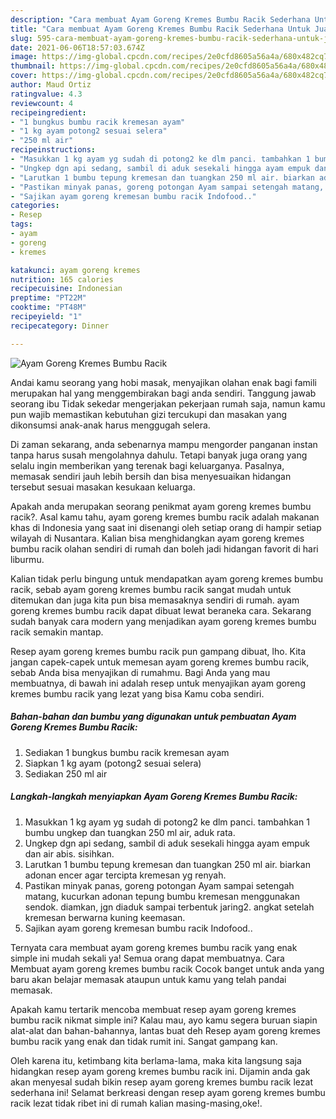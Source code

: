 ```yaml
---
description: "Cara membuat Ayam Goreng Kremes Bumbu Racik Sederhana Untuk Jualan"
title: "Cara membuat Ayam Goreng Kremes Bumbu Racik Sederhana Untuk Jualan"
slug: 595-cara-membuat-ayam-goreng-kremes-bumbu-racik-sederhana-untuk-jualan
date: 2021-06-06T18:57:03.674Z
image: https://img-global.cpcdn.com/recipes/2e0cfd8605a56a4a/680x482cq70/ayam-goreng-kremes-bumbu-racik-foto-resep-utama.jpg
thumbnail: https://img-global.cpcdn.com/recipes/2e0cfd8605a56a4a/680x482cq70/ayam-goreng-kremes-bumbu-racik-foto-resep-utama.jpg
cover: https://img-global.cpcdn.com/recipes/2e0cfd8605a56a4a/680x482cq70/ayam-goreng-kremes-bumbu-racik-foto-resep-utama.jpg
author: Maud Ortiz
ratingvalue: 4.3
reviewcount: 4
recipeingredient:
- "1 bungkus bumbu racik kremesan ayam"
- "1 kg ayam potong2 sesuai selera"
- "250 ml air"
recipeinstructions:
- "Masukkan 1 kg ayam yg sudah di potong2 ke dlm panci. tambahkan 1 bumbu ungkep dan tuangkan 250 ml air, aduk rata."
- "Ungkep dgn api sedang, sambil di aduk sesekali hingga ayam empuk dan air abis. sisihkan."
- "Larutkan 1 bumbu tepung kremesan dan tuangkan 250 ml air. biarkan adonan encer agar tercipta kremesan yg renyah."
- "Pastikan minyak panas, goreng potongan Ayam sampai setengah matang, kucurkan adonan tepung bumbu kremesan menggunakan sendok. diamkan, jgn diaduk sampai terbentuk jaring2. angkat setelah kremesan berwarna kuning keemasan."
- "Sajikan ayam goreng kremesan bumbu racik Indofood.."
categories:
- Resep
tags:
- ayam
- goreng
- kremes

katakunci: ayam goreng kremes 
nutrition: 165 calories
recipecuisine: Indonesian
preptime: "PT22M"
cooktime: "PT48M"
recipeyield: "1"
recipecategory: Dinner

---
```



![Ayam Goreng Kremes Bumbu Racik](https://img-global.cpcdn.com/recipes/2e0cfd8605a56a4a/680x482cq70/ayam-goreng-kremes-bumbu-racik-foto-resep-utama.jpg)

Andai kamu seorang yang hobi masak, menyajikan olahan enak bagi famili merupakan hal yang menggembirakan bagi anda sendiri. Tanggung jawab seorang ibu Tidak sekedar mengerjakan pekerjaan rumah saja, namun kamu pun wajib memastikan kebutuhan gizi tercukupi dan masakan yang dikonsumsi anak-anak harus menggugah selera.

Di zaman  sekarang, anda sebenarnya mampu mengorder panganan instan tanpa harus susah mengolahnya dahulu. Tetapi banyak juga orang yang selalu ingin memberikan yang terenak bagi keluarganya. Pasalnya, memasak sendiri jauh lebih bersih dan bisa menyesuaikan hidangan tersebut sesuai masakan kesukaan keluarga. 



Apakah anda merupakan seorang penikmat ayam goreng kremes bumbu racik?. Asal kamu tahu, ayam goreng kremes bumbu racik adalah makanan khas di Indonesia yang saat ini disenangi oleh setiap orang di hampir setiap wilayah di Nusantara. Kalian bisa menghidangkan ayam goreng kremes bumbu racik olahan sendiri di rumah dan boleh jadi hidangan favorit di hari liburmu.

Kalian tidak perlu bingung untuk mendapatkan ayam goreng kremes bumbu racik, sebab ayam goreng kremes bumbu racik sangat mudah untuk ditemukan dan juga kita pun bisa memasaknya sendiri di rumah. ayam goreng kremes bumbu racik dapat dibuat lewat beraneka cara. Sekarang sudah banyak cara modern yang menjadikan ayam goreng kremes bumbu racik semakin mantap.

Resep ayam goreng kremes bumbu racik pun gampang dibuat, lho. Kita jangan capek-capek untuk memesan ayam goreng kremes bumbu racik, sebab Anda bisa menyajikan di rumahmu. Bagi Anda yang mau membuatnya, di bawah ini adalah resep untuk menyajikan ayam goreng kremes bumbu racik yang lezat yang bisa Kamu coba sendiri.

<!--inarticleads1-->

##### Bahan-bahan dan bumbu yang digunakan untuk pembuatan Ayam Goreng Kremes Bumbu Racik:

1. Sediakan 1 bungkus bumbu racik kremesan ayam
1. Siapkan 1 kg ayam (potong2 sesuai selera)
1. Sediakan 250 ml air




<!--inarticleads2-->

##### Langkah-langkah menyiapkan Ayam Goreng Kremes Bumbu Racik:

1. Masukkan 1 kg ayam yg sudah di potong2 ke dlm panci. tambahkan 1 bumbu ungkep dan tuangkan 250 ml air, aduk rata.
1. Ungkep dgn api sedang, sambil di aduk sesekali hingga ayam empuk dan air abis. sisihkan.
1. Larutkan 1 bumbu tepung kremesan dan tuangkan 250 ml air. biarkan adonan encer agar tercipta kremesan yg renyah.
1. Pastikan minyak panas, goreng potongan Ayam sampai setengah matang, kucurkan adonan tepung bumbu kremesan menggunakan sendok. diamkan, jgn diaduk sampai terbentuk jaring2. angkat setelah kremesan berwarna kuning keemasan.
1. Sajikan ayam goreng kremesan bumbu racik Indofood..




Ternyata cara membuat ayam goreng kremes bumbu racik yang enak simple ini mudah sekali ya! Semua orang dapat membuatnya. Cara Membuat ayam goreng kremes bumbu racik Cocok banget untuk anda yang baru akan belajar memasak ataupun untuk kamu yang telah pandai memasak.

Apakah kamu tertarik mencoba membuat resep ayam goreng kremes bumbu racik nikmat simple ini? Kalau mau, ayo kamu segera buruan siapin alat-alat dan bahan-bahannya, lantas buat deh Resep ayam goreng kremes bumbu racik yang enak dan tidak rumit ini. Sangat gampang kan. 

Oleh karena itu, ketimbang kita berlama-lama, maka kita langsung saja hidangkan resep ayam goreng kremes bumbu racik ini. Dijamin anda gak akan menyesal sudah bikin resep ayam goreng kremes bumbu racik lezat sederhana ini! Selamat berkreasi dengan resep ayam goreng kremes bumbu racik lezat tidak ribet ini di rumah kalian masing-masing,oke!.

